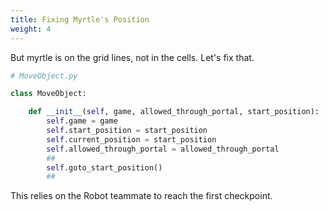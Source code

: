 ```yaml
---
title: Fixing Myrtle's Position
weight: 4
---
```


But myrtle is on the grid lines, not in the cells. Let's fix that.

```python
# MoveObject.py

class MoveObject:

    def __init__(self, game, allowed_through_portal, start_position):
        self.game = game
        self.start_position = start_position
        self.current_position = start_position
        self.allowed_through_portal = allowed_through_portal
        ##
        self.goto_start_position()
        ##

```

This relies on the Robot teammate to reach the first checkpoint.
